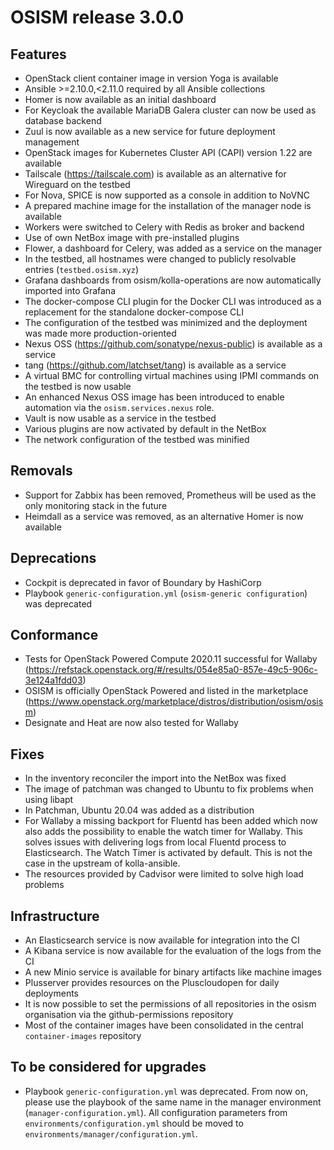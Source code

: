 # OSISM release 3.0.0

## Features

* OpenStack client container image in version Yoga is available
* Ansible >=2.10.0,<2.11.0 required by all Ansible collections
* Homer is now available as an initial dashboard
* For Keycloak the available MariaDB Galera cluster can now be used as database
  backend
* Zuul is now available as a new service for future deployment management
* OpenStack images for Kubernetes Cluster API (CAPI) version 1.22 are available
* Tailscale (https://tailscale.com) is available as an alternative for Wireguard
  on the testbed
* For Nova, SPICE is now supported as a console in addition to NoVNC
* A prepared machine image for the installation of the manager node is available
* Workers were switched to Celery with Redis as broker and backend
* Use of own NetBox image with pre-installed plugins
* Flower, a dashboard for Celery, was added as a service on the manager
* In the testbed, all hostnames were changed to publicly resolvable entries (``testbed.osism.xyz``)
* Grafana dashboards from osism/kolla-operations are now automatically imported
  into Grafana
* The docker-compose CLI plugin for the Docker CLI was introduced as a
  replacement for the standalone docker-compose CLI
* The configuration of the testbed was minimized and the deployment was made
  more production-oriented
* Nexus OSS (https://github.com/sonatype/nexus-public) is available as a service
* tang (https://github.com/latchset/tang) is available as a service
* A virtual BMC for controlling virtual machines using IPMI commands on the
  testbed is now usable
* An enhanced Nexus OSS image has been introduced to enable automation via the
  ``osism.services.nexus`` role.
* Vault is now usable as a service in the testbed
* Various plugins are now activated by default in the NetBox
* The network configuration of the testbed was minified

## Removals

* Support for Zabbix has been removed, Prometheus will be used as the only
  monitoring stack in the future
* Heimdall as a service was removed, as an alternative Homer is now available

## Deprecations

* Cockpit is deprecated in favor of Boundary by HashiCorp
* Playbook ``generic-configuration.yml`` (``osism-generic configuration``) was
  deprecated

## Conformance

* Tests for OpenStack Powered Compute 2020.11 successful for Wallaby (https://refstack.openstack.org/#/results/054e85a0-857e-49c5-906c-3e124a1fdd03)
* OSISM is officially OpenStack Powered and listed in the marketplace (https://www.openstack.org/marketplace/distros/distribution/osism/osism)
* Designate and Heat are now also tested for Wallaby

## Fixes

* In the inventory reconciler the import into the NetBox was fixed
* The image of patchman was changed to Ubuntu to fix problems when using libapt
* In Patchman, Ubuntu 20.04 was added as a distribution
* For Wallaby a missing backport for Fluentd has been added which now also adds
  the possibility to enable the watch timer for Wallaby. This solves issues with
  delivering logs from local Fluentd process to Elasticsearch. The Watch Timer is
  activated by default. This is not the case in the upstream of kolla-ansible.
* The resources provided by Cadvisor were limited to solve high load problems

## Infrastructure

* An Elasticsearch service is now available for integration into the CI
* A Kibana service is now available for the evaluation of the logs from the CI
* A new Minio service is available for binary artifacts like machine images
* Plusserver provides resources on the Pluscloudopen for daily deployments
* It is now possible to set the permissions of all repositories in the osism
  organisation via the github-permissions repository
* Most of the container images have been consolidated in the central
  ``container-images`` repository

## To be considered for upgrades

* Playbook ``generic-configuration.yml`` was deprecated. From now on, please
  use the playbook of the same name in the manager environment (``manager-configuration.yml``).
  All configuration parameters from ``environments/configuration.yml`` should be moved
  to ``environments/manager/configuration.yml``.
